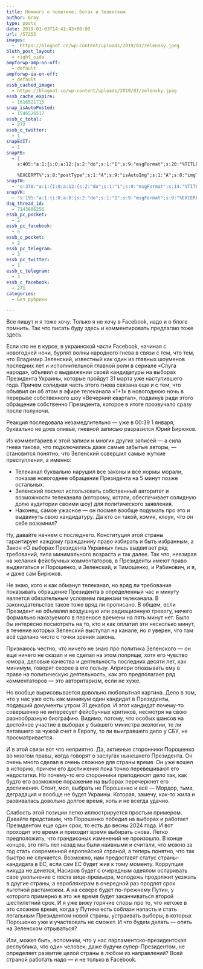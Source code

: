 ```yaml
---
title: Немного о политике, ботах и Зеленском
author: Gray
type: posts
date: 2019-01-03T14:41:43+00:00
url: /57255
images:
  -  https://blognot.co/wp-content/uploads/2019/01/zelensky.jpeg
bluth_post_layout:
  - right_side
ampforwp-amp-on-off:
  - default
ampforwp-ia-on-off:
  - default
essb_cached_image:
  - https://blognot.co/wp-content/uploads/2019/01/zelensky.jpeg
essb_cache_expire:
  - 1616521715
snap_isAutoPosted:
  - 1546526517
essb_c_total:
  - 272
essb_c_twitter:
  - 1
snapEdIT:
  - 1
snapFB:
  - |
    s:405:"a:1:{i:0;a:12:{s:2:"do";s:1:"1";s:9:"msgFormat";s:20:"%TITLE%
    
    %EXCERPT%";s:8:"postType";s:1:"A";s:9:"isAutoImg";s:1:"A";s:8:"imgToUse";s:0:"";s:9:"isAutoURL";s:1:"A";s:8:"urlToUse";s:0:"";s:4:"doFB";i:0;s:8:"isPosted";s:1:"1";s:4:"pgID";s:32:"133222213376133_2259332170765116";s:7:"postURL";s:62:"http://www.facebook.com/133222213376133/posts/2259332170765116";s:5:"pDate";s:19:"2019-01-03 14:41:55";}}";
snapTW:
  - 's:378:"a:1:{i:0;a:12:{s:2:"do";s:1:"1";s:9:"msgFormat";s:14:"%TITLE%  %URL%";s:8:"attchImg";s:1:"1";s:9:"isAutoImg";s:1:"A";s:8:"imgToUse";s:0:"";s:9:"isAutoURL";s:1:"A";s:8:"urlToUse";s:0:"";s:4:"doTW";i:0;s:8:"isPosted";s:1:"1";s:4:"pgID";s:19:"1080836668071034885";s:7:"postURL";s:54:"https://twitter.com/gray_ru/status/1080836668071034885";s:5:"pDate";s:19:"2019-01-03 14:41:57";}}";'
snapVK:
  - 's:195:"a:1:{i:0;a:8:{s:2:"do";s:1:"1";s:9:"msgFormat";s:9:"%EXCERPT%";s:8:"postType";s:1:"I";s:9:"isAutoImg";s:1:"A";s:8:"imgToUse";s:0:"";s:9:"isAutoURL";s:1:"A";s:8:"urlToUse";s:0:"";s:4:"doVK";i:0;}}";'
dsq_thread_id:
  - 7143806256
essb_pc_pocket:
  - 2
essb_pc_facebook:
  - 6
essb_c_pocket:
  - 2
essb_pc_telegram:
  - 3
essb_pc_twitter:
  - 1
essb_c_telegram:
  - 3
essb_c_facebook:
  - 271
categories:
  - Без рубрики

---
```








Все пишут и я тоже хочу. Только я не хочу в Facebook, надо и о блоге помнить. Так что писать буду здесь и комментировать предлагаю тоже здесь.

Если кто не в курсе, в украинской части Facebook, начиная с новогодней ночи, бурлят волны народного гнева в связи с тем, что тем, что Владимир Зеленский, известный как один из главных шоуменов последних лет и исполнительной главной роли в сериале &#171;Слуга народа&#187;, объявил о выдвижении своей кандидатуры на выборах Президента Украины, которые пройдут 31 марта уже наступившего года. Причем солидная часть этого гнева связана еще и с тем, что объявил он об этом в эфире телеканала &#171;1+1&#187; в новогоднюю ночь в перерыве собственного шоу &#171;Вечерний квартал&#187;, подвинув ради этого обращение собственно Президента, которое в итоге прозвучало сразу после полуночи.<figure class="wp-block-embed-youtube aligncenter wp-block-embed is-type-video is-provider-youtube wp-embed-aspect-16-9 wp-has-aspect-ratio">

<div class="wp-block-embed__wrapper">
  <span class="embed-youtube" style="text-align:center; display: block;"></span>
</figure> 

Реакция последовала незамедлительно — уже в 00:39 1 января, буквально не доев оливье, гневной записью разразился Юрий Бирюков.<figure class="wp-block-embed-facebook wp-block-embed is-type-rich is-provider-facebook">

<div class="wp-block-embed__wrapper">
  <div class="fb-post" data-href="https://www.facebook.com/yuri.biriukov/posts/2242279146040890" data-width="552">
  
</figure> 

Из комментариев к этой записи и многих других записей — а сила гнева такова, что подключились даже самые забытые авторы, — становится понятно, что Зеленский совершил самые жуткие преступления, а именно:

  * Телеканал буквально нарушил все законы и все нормы морали, показав новогоднее обращение Президента на 5 минут позже остальных. 
  * Зеленский посмел использовать собственный авторитет и возможности телеканала (которому, кстати, обеспечивает солидную долю аудитории своими шоу) для политического заявления.
  * Наконец, самое ужасное — он посмел вообще подумать про это и выдвинуть свою кандидатуру. Да кто он такой, комик, клоун, что он себе возомнил?

Ну, давайте начнем с последнего. Конституция этой страны гарантирует каждому гражданину право избирать и быть избранным, а Закон &#171;О выборах Президента Украины&#187; лишь выдвигает ряд требований, типа минимального возраста и так далее. Так что, невзирая на желания фейсбучных комментаторов, в Президенты имеют право выдвигаться и Порошенко, и Зеленский, и Тимошенко, и Рабинович, и я, и даже сам Бирюков.

Не знаю, кого и как обманул телеканал, но вряд ли требование показывать обращение Президента в определенный час и минуту является обязательным условием лицензии телеканала. В законодательстве такое тоже вряд ли прописано. В общем, если Президент не объявлял воздушную или радиационную тревогу, ничего формально наказуемого в переносе времени на пять минут нет. Было бы интересно посмотреть на то, кто и как оплатил эти несколько минут, в течение которых Зеленский выступал на канале, но я уверен, что там всё сделано чисто с точки зрения закона.

Признаюсь честно, что ничего не знаю про политика Зеленского — он еще ничего не сказал и не сделал на этом поприще, хотя его чувство юмора, деловые качества и деятельность последних десяти лет, как минимум, говорят скорее в его пользу. Априори отказывать ему в праве на политическую деятельность, как это предполагает ряд комментаторов — это авторитаризм, если не хуже.

Но вообще вырисовывается довольно любопытная картина. Дело в том, что у нас уже есть как минимум один кандидат в Президенты, подавший документы утром 31 декабря. И этот кандидат почему-то совершенно не интересует фейсбучных критиков, несмотря на свою разнообразную биографию. Видимо, потому, что особых шансов на достойное участие в выборах у бывшего министра экологии, то ли летавшего за чужой счет в Европу, то ли выигравшего дело у СБУ, не просматривается. 

И в этой связи вот что неприятно. Да, активные сторонники Порошенко во многом правы, когда говорят о заслугах нынешнего Президента. Он очень много сделал в очень сложное для страны время. Он уже вошел в историю, причем его достижения пока точно перевешивают его недостатки. Но почему-то его сторонники преподносят дело так, как будто его возможное поражение на выборах перечеркнет его достижения. Стоит, мол, выбрать не Порошенко и всё — Мордор, тьма, деградация и вообще не будет Украины. Которая, замечу, как-то жила и развивалась довольно долгое время, хоть и не всегда удачно.

Слабость этой позиции легко иллюстрируется простым примером. Давайте представим, что Порошенко победил на выборах и работает Президентом еще один срок, то есть до весны 2024 года. И вот проходит это время и приходит время выбирать снова. Легко предположить, что грандиозных изменений не произошло. В конце концов, это пять лет назад мы были наивными и считали, что можно за год стать современной европейской страной, а теперь понятно, что так быстро не случается. Возможно, нам предоставят статус страны-кандидата в ЕС, если сам ЕС будет жив к тому моменту. Коррупция никуда не денется, Насиров будет с очередным одеялом оспаривать свое увольнение с поста вице-премьера, молодежь продолжит уезжать в другие страны, а евробляхерам в очередной раз продлят срок льготной растаможки. А на севере будет по-прежнему Путин, у которого примерно в это же время будет заканчиваться второй шестилетний срок. И я уже вижу горячие споры про то, что негоже в это сложное время, когда у Путина есть соблазн напасть и стать легальным Президентом новой страны, устраивать выборы, в которых Порошенко уже и участвовать не сможет. И что будем делать — опять на Зеленском отрываться?

Или, может быть, вспомним, что у нас парламентско-президентская республика, что один человек, даже будучи супер-Президентом, не определяет развитие целой страны в любом из направлений? Всей страной работать надо — и не только в Facebook.